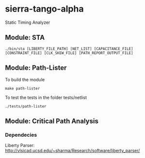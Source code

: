 # sierra-tango-alpha
Static Timing Analyzer

## Module: STA

```
./bin/sta [LIBERTY_FILE_PATH] [NET_LIST] [CAPACITANCE_FILE] [CONSTRAINT_FILE] [CLK_SKEW_FILE] [PATH_REPORT_OUTPUT_FILE]
```

## Module: Path-Lister

To build the module
```
make path-lister
```

To test the tests in the folder tests/netlist

```
./tests/path-lister
```

## Module: Critical Path Analysis
### Dependecies
Liberty Parser: http://vlsicad.ucsd.edu/~sharma/Research/software/liberty_parser/
